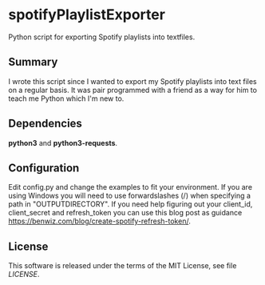 # spotifyPlaylistExporter

Python script for exporting Spotify playlists into textfiles.

## Summary

I wrote this script since I wanted to export my Spotify playlists into text files on a regular basis. It was pair programmed with a friend as a way for him to teach me Python which I'm new to.

## Dependencies

**python3** and **python3-requests**.

## Configuration

Edit config.py and change the examples to fit your environment. If you are using Windows you will need to use forwardslashes (/) when specifying a path in "OUTPUTDIRECTORY". If you need help figuring out your client_id, client_secret and refresh_token you can use this blog post as guidance https://benwiz.com/blog/create-spotify-refresh-token/.

## License

This software is released under the terms of the MIT License, see file *LICENSE*.